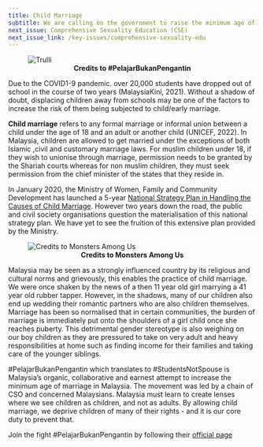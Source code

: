 ```yaml
---
title: Child Marriage
subtitle: We are calling on the government to raise the minimum age of marriage in 7 states in Malaysia to 18 years old for all. (Sarawak, Pahang, Terengganu, Perlis, Negeri Sembilan, Kedah and Kelantan)
next_issue: Comprehensive Sexuality Education (CSE)
next_issue_link: /key-issues/comprehensive-sexuality-edu
---
```

<figure class='md:w-1/2 md:float-right md:px-8'>
<img src="/img/key-issues/child-marriage-1.png" alt="Trulli" class='rounded-md shadow-lg'>
<figcaption align = "center"><b>Credits to #PelajarBukanPengantin</b></figcaption>
</figure>

Due to the COVID1-9 pandemic. over 20,000 students have dropped out of school in the course of two years (MalaysiaKini, 2021). Without a shadow of doubt, displacing children away from schools may be one of the factors to increase the risk of them being subjected to child/early marriage.

**Child marriage** refers to any formal marriage or informal union between a child under the age of 18 and an adult or another child (UNICEF, 2022). In Malaysia, children are allowed to get married under the exceptions of both Islamic ,civil and customary marriage laws. For muslim children under 18, if they wish to unionise through marriage, permission needs to be granted by the Shariah courts whereas for non muslim children, they must seek permission from the chief minister of the states that they reside in. 

In January 2020, the Ministry of Women, Family and Community Development has launched a 5-year [National Strategy Plan in Handling the Causes of Child Marriage](https://www.kpwkm.gov.my/kpwkm/uploads/files/Dokumen/Pelan%20Strategi%20Perkahwinan%20Bawah%20Umur/EXECUTIVE%20SUMMARY.pdf). However two years down the road, the public and civil society organisations question the materialisation of this national strategy plan. We have yet to see the fruition of this extensive plan provided by the Ministry.

<figure class='md:w-1/2 md:float-right md:px-8'>
<img src="/img/key-issues/child-marriage-2.png" alt="Credits to Monsters Among Us" class='rounded-md shadow-lg'>
<figcaption align = "center"><b>Credits to Monsters Among Us</b></figcaption>
</figure>

Malaysia may be seen as a strongly influenced country by its religious and cultural norms and grievously, this enables the practice of child marriage. We were once shaken by the news of a then 11 year old girl marrying a 41 year old rubber tapper. However, in the shadows, many of our children also end up wedding their romantic partners who are also children themselves. Marriage has been so normalised that in certain communities, the burden of marriage is immediately put onto the shoulders of a girl child once she reaches puberty. This detrimental gender stereotype is also weighing on our boy children as they are pressured to take on very adult and heavy responsibilities at home such as finding income for their families and taking care of the younger siblings.

#PelajarBukanPengantin which translates to #StudentsNotSpouse is Malaysia’s organic, collaborative and earnest attempt to increase the minimum age of marriage in Malaysia. The movement was led by a chain of CSO and concerned Malaysians. Malaysia must learn to create lenses where we see children as children, and not as adults. By allowing child marriage, we deprive children of many of their rights - and it is our core duty to prevent that.

Join the fight #PelajarBukanPengantin by following their [official page](https://www.instagram.com/pelajarbukanpengantin/?hl=en )